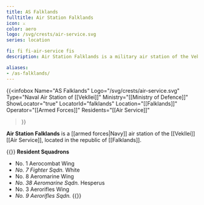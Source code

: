 ```yaml
---
title: AS Falklands
fulltitle: Air Station Falklands
icon: ⚔️
color: aero
logo: /svg/crests/air-service.svg
series: location

fi: fi fi-air-service fis
description: Air Station Falklands is a military air station of the Vekllei Air Service, located in the republic of Falklands.

aliases:
- /as-falklands/
---
```

{{<infobox
	 Name="AS Falklands"
	 Logo="/svg/crests/air-service.svg"
	 Type="Naval Air Station of [[Vekllei]]"
	 Ministry="[[Ministry of Defence]]"
	 ShowLocator="true"
	 LocatorId="falklands"
	 Location="[[Falklands]]"
     Operator="[[Armed Forces]]"
     Residents="[[Air Service]]"
 >}}
 
**Air Station Falklands** is a [[armed forces|Navy]] air station of the [[Vekllei]] [[Air Service]], located in the republic of [[Falklands]].

{{<note table>}}
**Resident Squadrons**

* No. 1 Aerocombat Wing
* *No. 7 Fighter Sqdn.* White
* No. 8 Aeromarine Wing
* *No. 38 Aeromarine Sqdn.* Hesperus
* No. 3 Aerorifles Wing
* *No. 9 Aerorifles Sqdn.*
{{</note>}}


